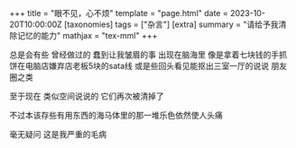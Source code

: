 +++
title = "眼不见，心不烦"
template = "page.html"
date = 2023-10-20T10:00:00Z
[taxonomies]
tags = ["杂言"]
[extra]
summary = "请给予我清除记忆的能力"
mathjax = "tex-mml"
+++

总是会有些 曾经做过的 蠢到让我皱眉的事 出现在脑海里
像是拿着七块钱的手抓饼在电脑店嫌弃店老板5块的sata线
或是些回头看见能抠出三室一厅的说说 朋友圈之类

至于现在  类似空间说说的 它们再次被清掉了

不过本该存些有用东西的海马体里的那一堆乐色依然使人头痛





毫无疑问 这是我严重的毛病
